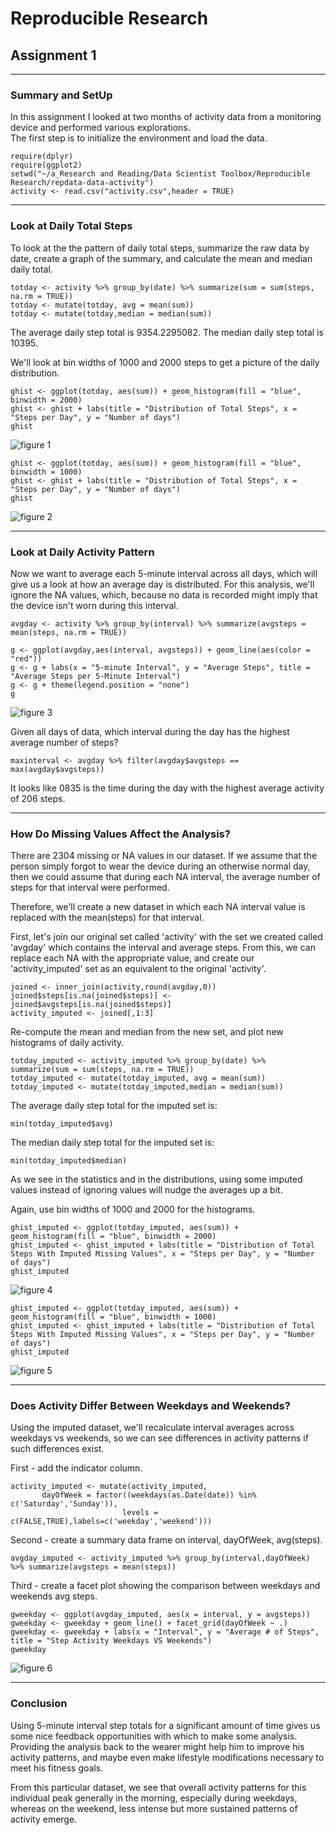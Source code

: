 # Reproducible Research
## Assignment 1
***

### Summary and SetUp

In this assignment I looked at two months of activity data from a monitoring device and performed various explorations.  
The first step is to initialize the environment and load the data.  


```{r}
require(dplyr)
require(ggplot2)
setwd("~/a_Research and Reading/Data Scientist Toolbox/Reproducible Research/repdata-data-activity")
activity <- read.csv("activity.csv",header = TRUE)
```

***
### Look at Daily Total Steps

To look at the the pattern of daily total steps, summarize the raw data by date, create a graph of the summary, and calculate the mean and median daily total.

```{r}
totday <- activity %>% group_by(date) %>% summarize(sum = sum(steps, na.rm = TRUE))
totday <- mutate(totday, avg = mean(sum))
totday <- mutate(totday,median = median(sum))
```

The average daily step total is 9354.2295082.
The median daily step total is 10395.

We'll look at bin widths of 1000 and 2000 steps to get a picture of the daily distribution. 

```{r}
ghist <- ggplot(totday, aes(sum)) + geom_histogram(fill = "blue", binwidth = 2000)
ghist <- ghist + labs(title = "Distribution of Total Steps", x = "Steps per Day", y = "Number of days")
ghist
```
![figure 1](https://github.com/lmarin17/RepData_PeerAssessment1/blob/master/PA1_template_files/figure-html/unnamed-chunk-3-1.png)

```{r}
ghist <- ggplot(totday, aes(sum)) + geom_histogram(fill = "blue", binwidth = 1000)
ghist <- ghist + labs(title = "Distribution of Total Steps", x = "Steps per Day", y = "Number of days")
ghist
```
![figure 2](https://github.com/lmarin17/RepData_PeerAssessment1/blob/master/PA1_template_files/figure-html/unnamed-chunk-4-1.png)
***
### Look at Daily Activity Pattern

Now we want to average each 5-minute interval across all days, which will give us a look at how an average day is distributed.  For this analysis, we'll ignore the NA values, which, because no data is recorded might imply that the device isn't worn during this interval.


```{r}
avgday <- activity %>% group_by(interval) %>% summarize(avgsteps = mean(steps, na.rm = TRUE))

g <- ggplot(avgday,aes(interval, avgsteps)) + geom_line(aes(color = "red"))
g <- g + labs(x = "5-minute Interval", y = "Average Steps", title = "Average Steps per 5-Minute Interval")
g <- g + theme(legend.position = "none")
g
```
![figure 3](https://github.com/lmarin17/RepData_PeerAssessment1/blob/master/PA1_template_files/figure-html/unnamed-chunk-5-1.png)

Given all days of data, which interval during the day has the highest average number of steps?

```{r}
maxinterval <- avgday %>% filter(avgday$avgsteps == max(avgday$avgsteps))
```

It looks like 0835 is the time during the day with the highest average activity of 206 steps.

   
*** 
### How Do Missing Values Affect the Analysis?

There are 2304 missing or NA values in our dataset.  If we assume that the person simply forgot to wear the device during an otherwise normal day, then we could assume that during each NA interval, the average number of steps for that interval were performed.  

Therefore, we'll create a new dataset in which each NA interval value is replaced with the mean(steps) for that interval.

First, let's join our original set called 'activity' with the set we created called 'avgday' which contains the interval and average steps. From this, we can replace each NA with the appropriate value, and create our 'activity_imputed' set as an equivalent to the original 'activity'.  


```{r}
joined <- inner_join(activity,round(avgday,0))
joined$steps[is.na(joined$steps)] <- joined$avgsteps[is.na(joined$steps)]
activity_imputed <- joined[,1:3]
```

Re-compute the mean and median from the new set, and plot new histograms of daily activity.

```{r}
totday_imputed <- activity_imputed %>% group_by(date) %>% summarize(sum = sum(steps, na.rm = TRUE))
totday_imputed <- mutate(totday_imputed, avg = mean(sum))
totday_imputed <- mutate(totday_imputed,median = median(sum))
```

The average daily step total for the imputed set is: 
```{r}
min(totday_imputed$avg)
```

The median daily step total for the imputed set is:
```{r}
min(totday_imputed$median)
```

As we see in the statistics and in the distributions, using some imputed values instead of ignoring values will nudge the averages up a bit.

Again, use bin widths of 1000 and 2000 for the histograms.

```{r}
ghist_imputed <- ggplot(totday_imputed, aes(sum)) + geom_histogram(fill = "blue", binwidth = 2000)
ghist_imputed <- ghist_imputed + labs(title = "Distribution of Total Steps With Imputed Missing Values", x = "Steps per Day", y = "Number of days")
ghist_imputed
```
![figure 4](https://github.com/lmarin17/RepData_PeerAssessment1/blob/master/PA1_template_files/figure-html/unnamed-chunk-11-1.png)

```{r}
ghist_imputed <- ggplot(totday_imputed, aes(sum)) + geom_histogram(fill = "blue", binwidth = 1000)
ghist_imputed <- ghist_imputed + labs(title = "Distribution of Total Steps With Imputed Missing Values", x = "Steps per Day", y = "Number of days")
ghist_imputed
```
![figure 5](https://github.com/lmarin17/RepData_PeerAssessment1/blob/master/PA1_template_files/figure-html/unnamed-chunk-12-1.png)

***
### Does Activity Differ Between Weekdays and Weekends?

Using the imputed dataset, we'll recalculate interval averages across weekdays vs weekends, so we can see differences in activity patterns if such differences exist. 


First - add the indicator column.
```{r}
activity_imputed <- mutate(activity_imputed, 
       dayOfWeek = factor((weekdays(as.Date(date)) %in% c('Saturday','Sunday')),
                         levels = c(FALSE,TRUE),labels=c('weekday','weekend')))
```

Second - create a summary data frame on interval, dayOfWeek, avg(steps).
```{r}
avgday_imputed <- activity_imputed %>% group_by(interval,dayOfWeek) %>% summarize(avgsteps = mean(steps))
```

Third - create a facet plot showing the comparison between weekdays and weekends avg steps.
```{r}
gweekday <- ggplot(avgday_imputed, aes(x = interval, y = avgsteps))
gweekday <- gweekday + geom_line() + facet_grid(dayOfWeek ~ .)
gweekday <- gweekday + labs(x = "Interval", y = "Average # of Steps", title = "Step Activity Weekdays VS Weekends")
gweekday
```
![figure 6](https://github.com/lmarin17/RepData_PeerAssessment1/blob/master/PA1_template_files/figure-html/unnamed-chunk-15-1.png)
***
### Conclusion

Using 5-minute interval step totals for a significant amount of time gives us some nice feedback opportunities with which to make some analysis.  Providing the analysis back to the wearer might help him to improve his activity patterns, and maybe even make lifestyle modifications necessary to meet his fitness goals.  

From this particular dataset, we see that overall activity patterns for this individual peak generally in the morning, especially during weekdays, whereas on the weekend, less intense but more sustained patterns of activity emerge.
